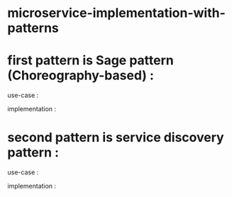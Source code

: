 # microservice-implementation-with-patterns

# first pattern is Sage pattern (Choreography-based) : 

use-case :

implementation : 




# second pattern is service discovery pattern : 

use-case :

implementation : 
